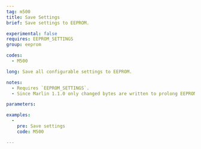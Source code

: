 ```yaml
---
tag: m500
title: Save Settings
brief: Save settings to EEPROM.

experimental: false
requires: EEPROM_SETTINGS
group: eeprom

codes:
  - M500

long: Save all configurable settings to EEPROM.

notes:
  - Requires `EEPROM_SETTINGS`.
  - Since Marlin 1.1.0 only changed bytes are written to prolong EEPROM life.

parameters:

examples:
  -
    pre: Save settings
    code: M500

---
```

